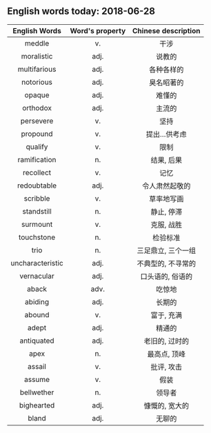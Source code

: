 ## English words today: 2018-06-28

| English Words | Word's property | Chinese description |
| :-----------: | :-------------: | :-----------------: |
| meddle | v. | 干涉 |
| moralistic | adj. | 说教的 |
| multifarious | adj. | 各种各样的 |
| notorious | adj. | 臭名昭著的 |
| opaque | adj. | 难懂的 |
| orthodox | adj. | 主流的 |
| persevere | v. | 坚持 |
| propound | v. | 提出…供考虑 |
| qualify | v. | 限制 |
| ramification | n. | 结果, 后果 |
| recollect | v. | 记忆 |
| redoubtable | adj. | 令人肃然起敬的 |
| scribble | v. | 草率地写画 |
| standstill | n. | 静止, 停滞 |
| surmount | v. | 克服, 战胜 |
| touchstone | n. | 检验标准 |
| trio | n. | 三足鼎立, 三个一组 |
| uncharacteristic | adj. | 不典型的, 不寻常的 |
| vernacular | adj. | 口头语的, 俗语的 |
| aback | adv. | 吃惊地 |
| abiding | adj. | 长期的 |
| abound | v. | 富于, 充满 |
| adept | adj. | 精通的 |
| antiquated | adj. | 老旧的, 过时的 |
| apex | n. | 最高点, 顶峰 |
| assail | v. | 批评, 攻击 |
| assume | v. | 假装 |
| bellwether | n. | 领导者 |
| bighearted | adj. | 慷慨的, 宽大的 |
| bland | adj. | 无聊的 |
